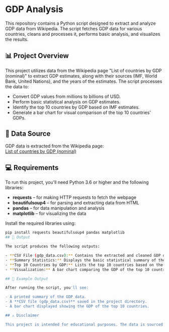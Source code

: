 # GDP Analysis

This repository contains a Python script designed to extract and analyze GDP data from Wikipedia. The script fetches GDP data for various countries, cleans and processes it, performs basic analysis, and visualizes the results.

## 📊 Project Overview

This project utilizes data from the Wikipedia page "List of countries by GDP (nominal)" to extract GDP estimates, along with their sources (IMF, World Bank, United Nations), and the years of the estimates. The script processes the data to:

- Convert GDP values from millions to billions of USD.
- Perform basic statistical analysis on GDP estimates.
- Identify the top 10 countries by GDP based on IMF estimates.
- Generate a bar chart for visual comparison of the top 10 countries' GDPs.

## 🔗 Data Source  
GDP data is extracted from the Wikipedia page:  
[List of countries by GDP (nominal)](https://en.wikipedia.org/wiki/List_of_countries_by_GDP_(nominal))

## 💻 Requirements  
To run this project, you'll need Python 3.6 or higher and the following libraries:

- **requests** – for making HTTP requests to fetch the webpage
- **beautifulsoup4** – for parsing and extracting data from HTML
- **pandas** – for data manipulation and analysis
- **matplotlib** – for visualizing the data

Install the required libraries using:

```bash
pip install requests beautifulsoup4 pandas matplotlib
## 📁 Output

The script produces the following outputs:

- **CSV File (gdp_data.csv):** Contains the extracted and cleaned GDP data.
- **Summary Statistics:** Displays the basic statistical summary of the GDP estimates.
- **Top 10 Countries by GDP:** Lists the top 10 countries based on the IMF GDP estimate.
- **Visualization:** A bar chart comparing the GDP of the top 10 countries.

## 📝 Example Output

After running the script, you'll see:

- A printed summary of the GDP data.
- A **CSV file (gdp_data.csv)** saved in the project directory.
- A bar chart displayed showing the GDP of the top 10 countries.

## ⚠️ Disclaimer

This project is intended for educational purposes. The data is sourced from Wikipedia and may not be fully accurate or up-to-date. Use the data with caution for any critical analysis.



